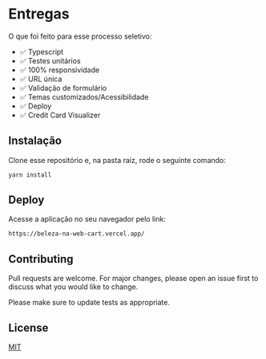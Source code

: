 # Entregas

O que foi feito para esse processo seletivo:

- ✅ Typescript
- ✅ Testes unitários
- ✅ 100% responsividade
- ✅ URL única
- ✅ Validação de formulário
- ✅ Temas customizados/Acessibilidade
- ✅ Deploy
- ✅ Credit Card Visualizer

## Instalação

Clone esse repositório e, na pasta raiz, rode o seguinte comando:

```bash
yarn install
```

## Deploy

Acesse a aplicação no seu navegador pelo link:

```bash
https://beleza-na-web-cart.vercel.app/
```

## Contributing
Pull requests are welcome. For major changes, please open an issue first to discuss what you would like to change.

Please make sure to update tests as appropriate.

## License
[MIT](https://choosealicense.com/licenses/mit/)
